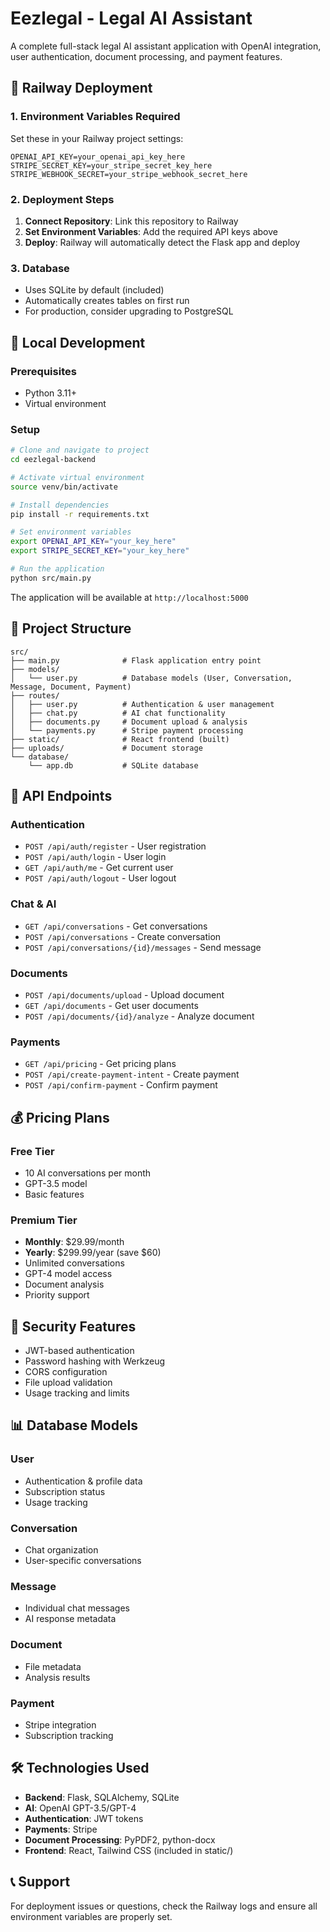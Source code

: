 # Eezlegal - Legal AI Assistant

A complete full-stack legal AI assistant application with OpenAI integration, user authentication, document processing, and payment features.

## 🚀 Railway Deployment

### 1. Environment Variables Required

Set these in your Railway project settings:

```
OPENAI_API_KEY=your_openai_api_key_here
STRIPE_SECRET_KEY=your_stripe_secret_key_here
STRIPE_WEBHOOK_SECRET=your_stripe_webhook_secret_here
```

### 2. Deployment Steps

1. **Connect Repository**: Link this repository to Railway
2. **Set Environment Variables**: Add the required API keys above
3. **Deploy**: Railway will automatically detect the Flask app and deploy

### 3. Database

- Uses SQLite by default (included)
- Automatically creates tables on first run
- For production, consider upgrading to PostgreSQL

## 🔧 Local Development

### Prerequisites
- Python 3.11+
- Virtual environment

### Setup
```bash
# Clone and navigate to project
cd eezlegal-backend

# Activate virtual environment
source venv/bin/activate

# Install dependencies
pip install -r requirements.txt

# Set environment variables
export OPENAI_API_KEY="your_key_here"
export STRIPE_SECRET_KEY="your_key_here"

# Run the application
python src/main.py
```

The application will be available at `http://localhost:5000`

## 📁 Project Structure

```
src/
├── main.py              # Flask application entry point
├── models/
│   └── user.py          # Database models (User, Conversation, Message, Document, Payment)
├── routes/
│   ├── user.py          # Authentication & user management
│   ├── chat.py          # AI chat functionality
│   ├── documents.py     # Document upload & analysis
│   └── payments.py      # Stripe payment processing
├── static/              # React frontend (built)
├── uploads/             # Document storage
└── database/
    └── app.db           # SQLite database
```

## 🔌 API Endpoints

### Authentication
- `POST /api/auth/register` - User registration
- `POST /api/auth/login` - User login
- `GET /api/auth/me` - Get current user
- `POST /api/auth/logout` - User logout

### Chat & AI
- `GET /api/conversations` - Get conversations
- `POST /api/conversations` - Create conversation
- `POST /api/conversations/{id}/messages` - Send message

### Documents
- `POST /api/documents/upload` - Upload document
- `GET /api/documents` - Get user documents
- `POST /api/documents/{id}/analyze` - Analyze document

### Payments
- `GET /api/pricing` - Get pricing plans
- `POST /api/create-payment-intent` - Create payment
- `POST /api/confirm-payment` - Confirm payment

## 💰 Pricing Plans

### Free Tier
- 10 AI conversations per month
- GPT-3.5 model
- Basic features

### Premium Tier
- **Monthly**: $29.99/month
- **Yearly**: $299.99/year (save $60)
- Unlimited conversations
- GPT-4 model access
- Document analysis
- Priority support

## 🔐 Security Features

- JWT-based authentication
- Password hashing with Werkzeug
- CORS configuration
- File upload validation
- Usage tracking and limits

## 📊 Database Models

### User
- Authentication & profile data
- Subscription status
- Usage tracking

### Conversation
- Chat organization
- User-specific conversations

### Message
- Individual chat messages
- AI response metadata

### Document
- File metadata
- Analysis results

### Payment
- Stripe integration
- Subscription tracking

## 🛠️ Technologies Used

- **Backend**: Flask, SQLAlchemy, SQLite
- **AI**: OpenAI GPT-3.5/GPT-4
- **Authentication**: JWT tokens
- **Payments**: Stripe
- **Document Processing**: PyPDF2, python-docx
- **Frontend**: React, Tailwind CSS (included in static/)

## 📞 Support

For deployment issues or questions, check the Railway logs and ensure all environment variables are properly set.

